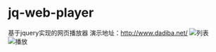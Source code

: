 # jq-web-player
基于jquery实现的网页播放器
演示地址：http://www.dadiba.net/
![列表](https://github.com/cqasen/jq-web-player/edit/master/1.jpg)
![播放](https://github.com/cqasen/jq-web-player/edit/master/2.jpg)
